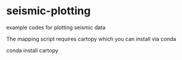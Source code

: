 # seismic-plotting
example codes for plotting seismic data

The mapping script requires cartopy which you can install via conda

conda install cartopy
